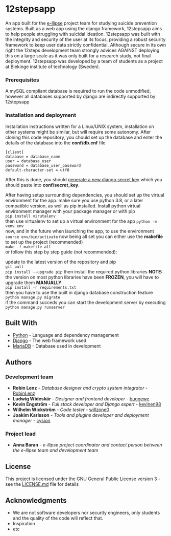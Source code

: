 # 12stepsapp
An app built for the [e-llipse](e-llipse.com) project team for studying suicide prevention systems. Built as a web app using the django framework, 12stepsapp aims to help people struggling with suicidal ideation. 12stepsapp was built with the integrity and security of the user at its focus, providing a robust security framework to keep user data strictly confidential. Although secure in its own right the 12steps development team strongly advices AGAINST deploying this on a large scale as it was only built for a research study, not final deployment. 12stepsapp was developed by a team of students as a project at Blekinge institute of technology (Sweden).

### Prerequisites
A mySQL compliant database is required to run the code unmodified, however all databases supported by django are indirectly supported by 12stepsapp

### Installation and deployment
Installation instructions written for a Linux/UNIX system, installation on other systems might be similar, but will require some autonomy.
After cloning this code repository, you chould set up the database and enter the details of the database into the **conf/db.cnf** file
```
[client]
database = database_name
user = database_user
password = database_user_password
default-character-set = utf8
```
After this is done, you should [generate a new django secret key](https://djecrety.ir/) which you should paste into **conf/secret_key**.  
  
After having setup surrounding dependencies, you should set up the virtual environment for the app. make sure you use python 3.8, or a later compatible version, as well as pip installed. Install python virtual environment manager with your package manager or with pip  
`pip install virutalenv`  
then use virtualenv to set up a virtual environment for the app
`python -m venv env`  
now, and in the future when launching the app, to use the environment  
`source env/bin/activate`
now being all set you can either use the **makefile** to set up the project (recommended)  
`make -f makefile all`  
or follow this step by step guide (not recommended):  
  
update to the latest version of the repository and pip  
`git pull`  
`pip install --upgrade pip`
then install the required python libraries 
**NOTE:** the version on most python libraries have been **FROZEN**, you will have to upgrade them **MANUALLY**  
`pip install -r requirements.txt`  
then you have to use the built in django database construction feature  
`python manage.py migrate`  
if the command succeds you can start the development server by executing  
`python manage.py runserver`  

## Built With
* [Python](https://www.python.org/doc/) - Language and dependency management
* [Django](https://docs.djangoproject.com/en/3.1/) - The web framework used
* [MariaDB](https://mariadb.org/) - Database used in development

## Authors
### Development team
* **Robin Lenz** - *Database designer and crypto system integrator* - [RobinLenz](https://github.com/RobinLenz)
* **Ludwig Wideskär** - *Designer and frontend developer* - [buggewe](https://github.com/buggewe)
* **Kevin Engström** - *Full stack developer and Django expert* - [kevinen98](https://github.com/kevinen98)
* **Wilhelm Wickström** - *Code tester* - [willzone0](https://github.com/willzone0)
* **Joakim Karlsson** - *Tools and plugins developer and deployment manager* - [cysion](https://github.com/Cysion)

### Project lead
* **Anna Baran** - *e-llipse project coordinator and contact person between the e-llipse team and development team*

## License
This project is licensed under the GNU General Public License version 3 - see the [LICENSE.md](LICENSE) file for details

## Acknowledgments
* We are not software developers nor security engineers, only students and the quality of the code will reflect that.
* Inspiration
* etc